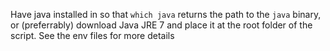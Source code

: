 Have java installed in so that `which java` returns the path to the `java` binary, or (preferrably) download Java JRE 7 and place it at the root folder of the script. See the env files for more details
